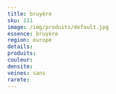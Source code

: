 ```yaml
---
title: bruyère
sku: 111
image: /img/produits/default.jpg
essence: bruyère
region: europe
details: 
produits:
couleur: 
densite: 
veines: sans
rarete: 
---
```

